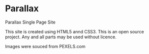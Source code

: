 # Parallax
Parallax Single Page Site

This site is created using HTML5 annd CSS3. This is an open source project. Any and all parts may be used without licence.

Images were souced from PEXELS.com
